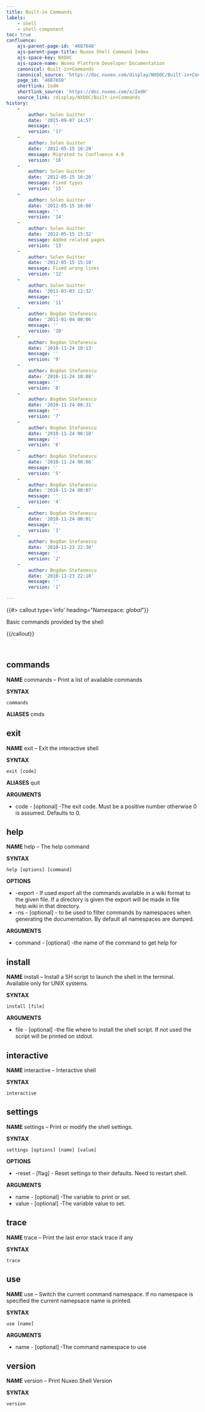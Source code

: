 ```yaml
---
title: Built-in Commands
labels:
    - shell
    - shell-component
toc: true
confluence:
    ajs-parent-page-id: '4687648'
    ajs-parent-page-title: Nuxeo Shell Command Index
    ajs-space-key: NXDOC
    ajs-space-name: Nuxeo Platform Developer Documentation
    canonical: Built-in+Commands
    canonical_source: 'https://doc.nuxeo.com/display/NXDOC/Built-in+Commands'
    page_id: '4687650'
    shortlink: IodH
    shortlink_source: 'https://doc.nuxeo.com/x/IodH'
    source_link: /display/NXDOC/Built-in+Commands
history:
    - 
        author: Solen Guitter
        date: '2015-09-07 14:57'
        message: ''
        version: '17'
    - 
        author: Solen Guitter
        date: '2012-05-15 16:20'
        message: Migrated to Confluence 4.0
        version: '16'
    - 
        author: Solen Guitter
        date: '2012-05-15 16:20'
        message: Fixed typos
        version: '15'
    - 
        author: Solen Guitter
        date: '2012-05-15 16:08'
        message: ''
        version: '14'
    - 
        author: Solen Guitter
        date: '2012-05-15 15:32'
        message: Added related pages
        version: '13'
    - 
        author: Solen Guitter
        date: '2012-05-15 15:10'
        message: Fixed wrong links
        version: '12'
    - 
        author: Solen Guitter
        date: '2011-03-03 12:32'
        message: ''
        version: '11'
    - 
        author: Bogdan Stefanescu
        date: '2011-01-04 00:06'
        message: ''
        version: '10'
    - 
        author: Bogdan Stefanescu
        date: '2010-11-24 10:13'
        message: ''
        version: '9'
    - 
        author: Bogdan Stefanescu
        date: '2010-11-24 10:08'
        message: ''
        version: '8'
    - 
        author: Bogdan Stefanescu
        date: '2010-11-24 08:31'
        message: ''
        version: '7'
    - 
        author: Bogdan Stefanescu
        date: '2010-11-24 00:10'
        message: ''
        version: '6'
    - 
        author: Bogdan Stefanescu
        date: '2010-11-24 00:08'
        message: ''
        version: '5'
    - 
        author: Bogdan Stefanescu
        date: '2010-11-24 00:07'
        message: ''
        version: '4'
    - 
        author: Bogdan Stefanescu
        date: '2010-11-24 00:01'
        message: ''
        version: '3'
    - 
        author: Bogdan Stefanescu
        date: '2010-11-23 22:30'
        message: ''
        version: '2'
    - 
        author: Bogdan Stefanescu
        date: '2010-11-23 22:18'
        message: ''
        version: '1'

---
```

{{#> callout type='info' heading="Namespace: *global*"}}

Basic commands provided by the shell

{{/callout}}

&nbsp;

## commands

**NAME**
commands &ndash; Print a list of available commands

**SYNTAX**

```
commands
```

**ALIASES**
cmds

## exit

**NAME**
exit &ndash; Exit the interactive shell

**SYNTAX**

```
exit [code]
```

**ALIASES**
quit

**ARGUMENTS**

*   code - [optional] -The exit code. Must be a positive number otherwise 0 is assumed. Defaults to 0.

## help

**NAME**
help &ndash; The help command

**SYNTAX**

```
help [options] [command]
```

**OPTIONS**

*   -export - If used export all the commands available in a wiki format to the given file. If a directory is given the export will be made in file help.wiki in that directory.
*   -ns - [optional] - to be used to filter commands by namespaces when generating the documentation. By default all namespaces are dumped.

**ARGUMENTS**

*   command - [optional] -the name of the command to get help for

## install

**NAME**
install &ndash; Install a SH script to launch the shell in the terminal. Available only for UNIX systems.

**SYNTAX**

```
install [file]
```

**ARGUMENTS**

*   file - [optional] -the file where to install the shell script. If not used the script will be printed on stdout.

## interactive

**NAME**
interactive &ndash; Interactive shell

**SYNTAX**

```
interactive
```

## settings

**NAME**
settings &ndash; Print or modify the shell settings.

**SYNTAX**

```
settings [options] [name] [value]
```

**OPTIONS**

*   -reset - [flag] - Reset settings to their defaults. Need to restart shell.

**ARGUMENTS**

*   name - [optional] -The variable to print or set.
*   value - [optional] -The variable value to set.

## trace

**NAME**
trace &ndash; Print the last error stack trace if any

**SYNTAX**

```
trace
```

## use

**NAME**
use &ndash; Switch the current command namespace. If no namespace is specified the current namepsace name is printed.

**SYNTAX**

```
use [name]
```

**ARGUMENTS**

*   name - [optional] -The command namespace to use

## version

**NAME**
version &ndash; Print Nuxeo Shell Version

**SYNTAX**

```
version
```